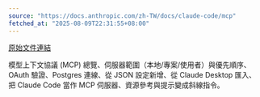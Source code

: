 ```yaml
---
source: "https://docs.anthropic.com/zh-TW/docs/claude-code/mcp"
fetched_at: "2025-08-09T22:31:55+08:00"
---
```


[原始文件連結](https://docs.anthropic.com/zh-TW/docs/claude-code/mcp)

模型上下文協議 (MCP) 總覽、伺服器範圍（本地/專案/使用者）與優先順序、OAuth 驗證、Postgres 連線、從 JSON 設定新增、從 Claude Desktop 匯入、把 Claude Code 當作 MCP 伺服器、資源參考與提示變成斜線指令。
